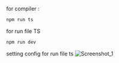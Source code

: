 for compiler :
```sh 
npm run ts 
```
for run file TS
```sh 
npm run dev 
```
setting config for run file ts
![Screenshot_1](https://github.com/HilmanShinichi/typeScriptDasar/assets/50318300/457d5eb4-4b1d-4809-b845-9979e7918d95)
